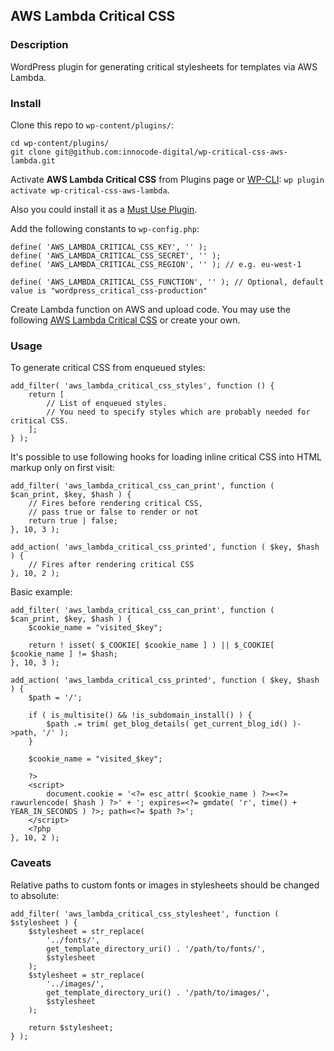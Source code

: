 ## AWS Lambda Critical CSS

### Description

WordPress plugin for generating critical stylesheets for templates via AWS Lambda.

### Install

Clone this repo to `wp-content/plugins/`:

````
cd wp-content/plugins/
git clone git@github.com:innocode-digital/wp-critical-css-aws-lambda.git
````

Activate **AWS Lambda Critical CSS** from Plugins page 
or [WP-CLI](https://make.wordpress.org/cli/handbook/): `wp plugin activate wp-critical-css-aws-lambda`.

Also you could install it as a [Must Use Plugin](https://codex.wordpress.org/Must_Use_Plugins).

Add the following constants to `wp-config.php`:

````
define( 'AWS_LAMBDA_CRITICAL_CSS_KEY', '' );
define( 'AWS_LAMBDA_CRITICAL_CSS_SECRET', '' );
define( 'AWS_LAMBDA_CRITICAL_CSS_REGION', '' ); // e.g. eu-west-1

define( 'AWS_LAMBDA_CRITICAL_CSS_FUNCTION', '' ); // Optional, default value is "wordpress_critical_css-production"
````

Create Lambda function on AWS and upload code. 
You may use the following [AWS Lambda Critical CSS](https://github.com/innocode-digital/aws-lambda-critical-css) 
or create your own.

### Usage

To generate critical CSS from enqueued styles:

````
add_filter( 'aws_lambda_critical_css_styles', function () {
    return [
        // List of enqueued styles. 
        // You need to specify styles which are probably needed for critical CSS.
    ];
} );
````

It's possible to use following hooks for loading inline critical CSS into HTML markup only on first visit:

````
add_filter( 'aws_lambda_critical_css_can_print', function ( $can_print, $key, $hash ) {
    // Fires before rendering critical CSS,
    // pass true or false to render or not
    return true | false;
}, 10, 3 );

add_action( 'aws_lambda_critical_css_printed', function ( $key, $hash ) {
    // Fires after rendering critical CSS
}, 10, 2 );
```` 

Basic example:

````
add_filter( 'aws_lambda_critical_css_can_print', function ( $can_print, $key, $hash ) {
    $cookie_name = "visited_$key";
    
    return ! isset( $_COOKIE[ $cookie_name ] ) || $_COOKIE[ $cookie_name ] != $hash;
}, 10, 3 );

add_action( 'aws_lambda_critical_css_printed', function ( $key, $hash ) {
    $path = '/';

    if ( is_multisite() && !is_subdomain_install() ) {
        $path .= trim( get_blog_details( get_current_blog_id() )->path, '/' );
    }
    
    $cookie_name = "visited_$key";
    
    ?>
    <script>
        document.cookie = '<?= esc_attr( $cookie_name ) ?>=<?= rawurlencode( $hash ) ?>' + '; expires=<?= gmdate( 'r', time() + YEAR_IN_SECONDS ) ?>; path=<?= $path ?>';
    </script>
    <?php
}, 10, 2 );
````

### Caveats

Relative paths to custom fonts or images in stylesheets should be changed to absolute:

````
add_filter( 'aws_lambda_critical_css_stylesheet', function ( $stylesheet ) {
    $stylesheet = str_replace(
        '../fonts/',
        get_template_directory_uri() . '/path/to/fonts/',
        $stylesheet
    );
    $stylesheet = str_replace(
        '../images/',
        get_template_directory_uri() . '/path/to/images/',
        $stylesheet
    );

    return $stylesheet;
} );
````